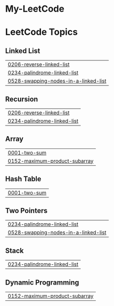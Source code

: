 # My-LeetCode
<!---LeetCode Topics Start-->
# LeetCode Topics
## Linked List
|  |
| ------- |
| [0206-reverse-linked-list](https://github.com/arnav1803/My-LeetCode/tree/master/0206-reverse-linked-list) |
| [0234-palindrome-linked-list](https://github.com/arnav1803/My-LeetCode/tree/master/0234-palindrome-linked-list) |
| [0528-swapping-nodes-in-a-linked-list](https://github.com/arnav1803/My-LeetCode/tree/master/0528-swapping-nodes-in-a-linked-list) |
## Recursion
|  |
| ------- |
| [0206-reverse-linked-list](https://github.com/arnav1803/My-LeetCode/tree/master/0206-reverse-linked-list) |
| [0234-palindrome-linked-list](https://github.com/arnav1803/My-LeetCode/tree/master/0234-palindrome-linked-list) |
## Array
|  |
| ------- |
| [0001-two-sum](https://github.com/arnav1803/My-LeetCode/tree/master/0001-two-sum) |
| [0152-maximum-product-subarray](https://github.com/arnav1803/My-LeetCode/tree/master/0152-maximum-product-subarray) |
## Hash Table
|  |
| ------- |
| [0001-two-sum](https://github.com/arnav1803/My-LeetCode/tree/master/0001-two-sum) |
## Two Pointers
|  |
| ------- |
| [0234-palindrome-linked-list](https://github.com/arnav1803/My-LeetCode/tree/master/0234-palindrome-linked-list) |
| [0528-swapping-nodes-in-a-linked-list](https://github.com/arnav1803/My-LeetCode/tree/master/0528-swapping-nodes-in-a-linked-list) |
## Stack
|  |
| ------- |
| [0234-palindrome-linked-list](https://github.com/arnav1803/My-LeetCode/tree/master/0234-palindrome-linked-list) |
## Dynamic Programming
|  |
| ------- |
| [0152-maximum-product-subarray](https://github.com/arnav1803/My-LeetCode/tree/master/0152-maximum-product-subarray) |
<!---LeetCode Topics End-->